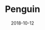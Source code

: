 ---
title: Penguin
date: '2018-10-12'
thumb_image: images/mar-3yo/penguin.jpg
thumb_image_alt: Penguin
image: images/mar-3yo/penguin.jpg
image_alt: Penguin
template: project
---	